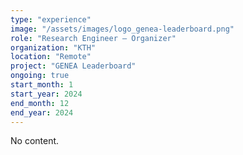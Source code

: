 ```yaml
---
type: "experience"
image: "/assets/images/logo_genea-leaderboard.png"
role: "Research Engineer — Organizer"
organization: "KTH"
location: "Remote"
project: "GENEA Leaderboard"
ongoing: true
start_month: 1
start_year: 2024
end_month: 12
end_year: 2024
---
```


No content.
